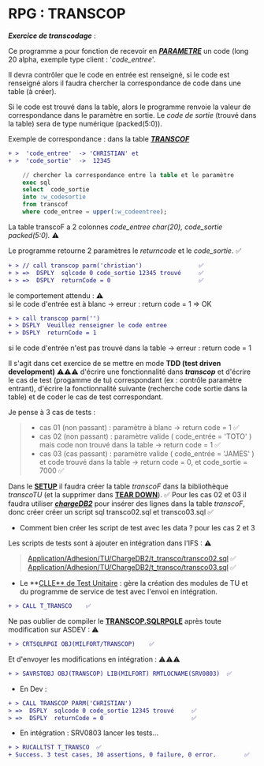 # RPG : TRANSCOP
**_Exercice de transcodage_** : 


Ce programme a pour fonction de recevoir en **_[PARAMETRE](https://github.com/Chrisdeparis/TRANSCOP/blob/master/QCOPSRC/TRANSCODS.RPGLE)_** un code (long 20 alpha, exemple type client : '_code_entree_'.

Il devra contrôler que le code en entrée est renseigné, si le code est renseigné alors il faudra chercher la correspondance de code dans une table (à créer).

Si le code est trouvé dans la table, alors le programme renvoie la valeur de correspondance dans le paramètre en sortie.
Le _code de sortie_ (trouvé dans la table) sera de type numérique (packed(5:0)).
 
Exemple de correspondance : dans la table **_[TRANSCOF](https://github.com/Chrisdeparis/TRANSCOP/blob/master/SCRIPT/transcof.sql)_**


```diff
+ >  'code_entree'  -> 'CHRISTIAN' et
+ >  'code_sortie'  ->  12345
```
```sql
    // chercher la correspondance entre la table et le paramètre
    exec sql
    select  code_sortie
    into :w_codesortie
    from transcof
    where code_entree = upper(:w_codeentree);
```

La table transcoF a 2 colonnes _code_entree char(20), code_sortie packed(5:0)._ ⚠

Le programme retourne 2 paramètres le _returncode_ et le _code_sortie_.      ✅
```diff
+ > // call transcop parm('christian')                ✅          
+ > =>  DSPLY  sqlcode 0 code_sortie 12345 trouvé     ✅  
+ > =>  DSPLY  returnCode = 0                         ✅   
```

le comportement attendu : ⚠ 	
si le code d'entrée est à blanc -> erreur : return code = 1
=> OK
```diff
+ > call transcop parm('')                           
+ > DSPLY  Veuillez renseigner le code entree 
+ > DSPLY  returnCode = 1      
```
si le code d'entrée n'est pas trouvé dans la table -> erreur : return code = 1

Il s'agit dans cet exercice de se mettre en mode **TDD (test driven development)** ⚠⚠⚠ d'écrire une fonctionnalité dans **_transcop_** et d'écrire le cas de test (progamme de tu) correspondant (ex : contrôle paramètre entrant), d'écrire la fonctionnalité suivante (recherche code sortie dans la table) et de coder le cas de test correspondant. 

Je pense à 3 cas de tests :
> - cas 01 (non passant) : paramètre à blanc -> return code  = 1     ✅
> - cas 02 (non passant) : paramètre valide ( code_entrée = 'TOTO' ) mais code non trouvé dans la table -> return code = 1    ✅
> - cas 03 (cas passant) : paramètre valide ( code_entrée = 'JAMES' ) et code trouvé dans la table -> return code = 0, et code_sortie = 7000    ✅

Dans le **[SETUP](https://github.com/Chrisdeparis/TRANSCOP/blob/master/ADHTU/SUTRANSCO.SQLRPGLE)** il faudra créer la table _transcoF_ dans la bibliothèque _transcoTU_ (et la supprimer dans **[TEAR DOWN](https://github.com/Chrisdeparis/TRANSCOP/blob/master/ADHTU/TDTRANSCO.SQLRPGLE)**).    ✅
Pour les cas 02 et 03 il faudra utiliser **_[chargeDB2](https://github.com/Chrisdeparis/TRANSCOP/blob/master/ADHTU/TRANSCOTU.SQLRPGLE)_** pour insérer des lignes dans la table _transcoF_, donc créer créer un script sql transco02.sql et  transco03.sql   ✅


- Comment bien créer les script de test avec les data ? pour les cas 2 et 3

Les scripts de tests sont à ajouter en intégration dans l'IFS : ⚠
> [Application/Adhesion/TU/ChargeDB2/t_transco/transco02.sql](https://github.com/Chrisdeparis/TRANSCOP/blob/master/CHARGEDB2/transco02.sql)    ✅
> [Application/Adhesion/TU/ChargeDB2/t_transco/transco03.sql](https://github.com/Chrisdeparis/TRANSCOP/blob/master/CHARGEDB2/transco03.sql)    ✅

- Le **[CLLE** de Test Unitaire](https://github.com/Chrisdeparis/TRANSCOP/blob/master/QCLSRC/T_TRANSCO.CLLE) : gère la création des modules de TU et du programme de service de test avec l'envoi en intégration.
```diff
+ > CALL T_TRANSCO    ✅
```
Ne pas oublier de compiler le **[TRANSCOP.SQLRPGLE](https://github.com/Chrisdeparis/TRANSCOP/blob/master/QRPGLESRC/TRANSCOP.SQLRPGLE)** après toute modification sur ASDEV : ⚠
```diff
+ > CRTSQLRPGI OBJ(MILFORT/TRANSCOP)    ✅
```
Et d'envoyer les modifications en intégration : ⚠⚠⚠ 
```diff
+ > SAVRSTOBJ OBJ(TRANSCOP) LIB(MILFORT) RMTLOCNAME(SRV0803)  ✅
```
- En Dev : 
```diff
+ > CALL TRANSCOP PARM('CHRISTIAN')
> =>  DSPLY  sqlcode 0 code_sortie 12345 trouvé     ✅  
> =>  DSPLY  returnCode = 0                         ✅  
```

- En intégration : SRV0803 lancer les tests...
```diff
+ > RUCALLTST T_TRANSCO  ✅
+ Success. 3 test cases, 30 assertions, 0 failure, 0 error.        ✅
 ```


